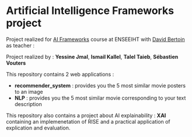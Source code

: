 # Artificial Intelligence Frameworks project

Project realized for [AI Frameworks](https://davidbert.github.io/MODIA_AIF/index.html) course at ENSEEIHT with [David Bertoin](https://davidbert.github.io/https:/davidbert.github.io/AIF2024/index.html) as teacher :

Project realized by : **Yessine Jmal**, **Ismail Kallel**, **Talel Taieb**, **Sébastien Vouters**

This repository contains 2 web applications :
- **recommender_system** : provides you the 5 most similar movie posters to an image
- **NLP** : provides you the 5 most similar movie corresponding to your text description

This repository also contains a project about AI explainability : **XAI** containing an implemenetation of RISE and a practical application of explication and evaluation.
